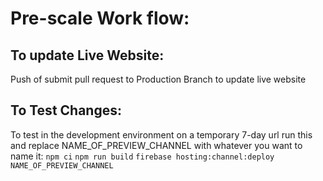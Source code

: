 # Pre-scale Work flow:

## To update Live Website:
Push of submit pull request to Production Branch to update live website

## To Test Changes:
To test in the development environment on a temporary 7-day url run this and replace NAME_OF_PREVIEW_CHANNEL with whatever you want to name it:
`npm ci`
`npm run build`
`firebase hosting:channel:deploy NAME_OF_PREVIEW_CHANNEL`